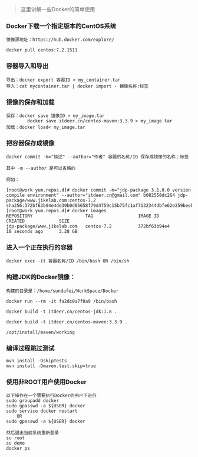 
> 这里讲解一些Docker的简单使用

### Docker下载一个指定版本的CentOS系统

```
镜像源地址：https://hub.docker.com/explore/
```

```
docker pull centos:7.2.1511
```


### 容器导入和导出

```
导出：docker export 容器ID > my_container.tar
导入：cat mycontainer.tar | docker import - 镜像名称:标签
```

### 镜像的保存和加载

```
保存：docker save 镜像ID > my_image.tar 
		docker save itdeer.cn/centos-maven:3.3.9 > my_image.tar 
加载：docker load< my_image.tar

```


### 把容器保存成镜像

```
docker commit -m="描述" --author="作者" 容器的名称/ID 保存成镜像的名称：标签

其中 -m --author 是可以省略的

例如：

[root@work yum.repos.d]# docker commit -m="jdp-package 3.1.0.0 version compile environment" --author="itdeer.cn@gmail.com" b082558dc264 jdp-package/www.jikelab.com:centos-7.2
sha256:372bf63b94e4de39b0d05658f79d4759c15b75fc1af7132344dbfe62e259beeb
[root@work yum.repos.d]# docker images
REPOSITORY                    TAG                 IMAGE ID            CREATED             SIZE
jdp-package/www.jikelab.com   centos-7.2          372bf63b94e4        10 seconds ago      3.28 GB
```

### 进入一个正在执行的容器

```
docker exec -it 容器名称/ID /bin/bash OR /bin/sh
```


### 构建JDK的Docker镜像：

```
构建的目录是：/home/sundafei/WorkSpace/Docker

docker run --rm -it fa2dc0a7f0a9 /bin/bash

docker build -t itdeer.cn/centos-jdk:1.8 .

docker build -t itdeer.cn/centos-maven:3.3.9 .

/opt/install/maven/working

```

### 编译过程跳过测试

```
mvn install -DskipTests
mvn install -Dmaven.test.skip=true
```


### 使用非ROOT用户使用Docker

```
以下操作在一个需要执行Docker的用户下进行
sudo groupadd docker
sudo gpasswd -a ${USER} docker
sudo service docker restart 
	OR
sudo gpasswd -a ${USER} docker

然后退出当前系统重新登录
su root
su demo 
docker ps
```
